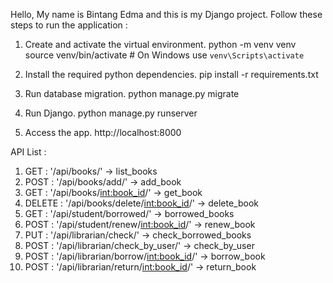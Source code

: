Hello, My name is Bintang Edma and this is my Django project.
Follow these steps to run the application : 

1. Create and activate the virtual environment.
    python -m venv venv
    source venv/bin/activate  # On Windows use `venv\Scripts\activate`
   
2. Install the required python dependencies.
   pip install -r requirements.txt
   
3. Run database migration.
   python manage.py migrate

4. Run Django.
   python manage.py runserver

5. Access the app.
   http://localhost:8000

API List :

1. GET : '/api/books/' -> list_books
2. POST : '/api/books/add/' -> add_book
3. GET : '/api/books/<int:book_id>/' -> get_book
4. DELETE : '/api/books/delete/<int:book_id>/' -> delete_book
5. GET : '/api/student/borrowed/' -> borrowed_books
6. POST : '/api/student/renew/<int:book_id>/' -> renew_book
7. PUT : '/api/librarian/check/' -> check_borrowed_books
8. POST : '/api/librarian/check_by_user/' -> check_by_user
9. POST : '/api/librarian/borrow/<int:book_id>/' -> borrow_book
10. POST : '/api/librarian/return/<int:book_id>/' -> return_book

   
